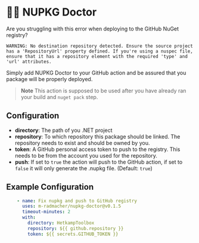 # 🧑‍⚕️ NUPKG Doctor

Are you struggling with this error when deploying to the GitHub NuGet registry?
```
WARNING: No destination repository detected. Ensure the source project has a 'RepositoryUrl' property defined. If you're using a nuspec file, ensure that it has a repository element with the required 'type' and 'url' attributes.
```
Simply add NUPKG Doctor to your GitHub action and be assured that you package will be properly deployed.

> **Note**
> This action is supposed to be used after you have already ran your build and `nuget pack` step.

## Configuration

- **directory**: The path of you .NET project
- **repository**: To which repository this package should be linked. The repository needs to exist and should be owned by you.
- **token**: A GitHub personal access token to push to the registry. This needs to be from the account you used for the repository.
- **push**: If set to `true` the action will push to the GitHub action, if set to `false` it will only generate the .nupkg file. (Default: `true`)

## Example Configuration

```YAML
    - name: Fix nupkg and push to GitHub registry
      uses: m-radmacher/nupkg-doctor@v0.1.5
      timeout-minutes: 2
      with:
        directory: HetkampToolbox
        repository: ${{ github.repository }}
        token: ${{ secrets.GITHUB_TOKEN }}
```
